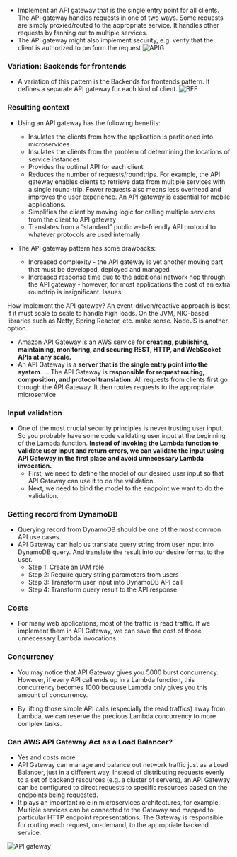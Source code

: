 * Implement an API gateway that is the single entry point for all clients. The API gateway handles requests in one of two ways. Some requests are simply proxied/routed to the appropriate service. It handles other requests by fanning out to multiple services.
* The API gateway might also implement security, e.g. verify that the client is authorized to perform the request
![APIG](https://microservices.io/i/apigateway.jpg)

### Variation: Backends for frontends
* A variation of this pattern is the Backends for frontends pattern. It defines a separate API gateway for each kind of client.
![BFF](https://microservices.io/i/bffe.png)

### Resulting context
* Using an API gateway has the following benefits:
  * Insulates the clients from how the application is partitioned into microservices
  * Insulates the clients from the problem of determining the locations of service instances
  * Provides the optimal API for each client
  * Reduces the number of requests/roundtrips. For example, the API gateway enables clients to retrieve data from multiple services with a single round-trip. Fewer requests also means less overhead and improves the user experience. An API gateway is essential for mobile applications.
  * Simplifies the client by moving logic for calling multiple services from the client to API gateway
  * Translates from a “standard” public web-friendly API protocol to whatever protocols are used internally

* The API gateway pattern has some drawbacks:
  * Increased complexity - the API gateway is yet another moving part that must be developed, deployed and managed
  * Increased response time due to the additional network hop through the API gateway - however, for most applications the cost of an extra roundtrip is insignificant.
Issues:

How implement the API gateway? An event-driven/reactive approach is best if it must scale to scale to handle high loads. On the JVM, NIO-based libraries such as Netty, Spring Reactor, etc. make sense. NodeJS is another option.


* Amazon API Gateway is an AWS service for **creating, publishing, maintaining, monitoring, and securing REST, HTTP, and WebSocket APIs at any scale.**
* An API Gateway is a **server that is the single entry point into the system**. ... The API Gateway is **responsible for request routing, composition, and protocol translation.** All requests from clients first go through the API Gateway. It then routes requests to the appropriate microservice

### Input validation
* One of the most crucial security principles is never trusting user input. So you probably have some code validating user input at the beginning of the Lambda function. **Instead of invoking the Lambda function to validate user input and return errors, we can validate the input using API Gateway in the first place and avoid unnecessary Lambda invocation.**
  * First, we need to define the model of our desired user input so that API Gateway can use it to do the validation.
  * Next, we need to bind the model to the endpoint we want to do the validation.

### Getting record from DynamoDB
* Querying record from DynamoDB should be one of the most common API use cases. 
* API Gateway can help us translate query string from user input into DynamoDB query. And translate the result into our desire format to the user.
  * Step 1: Create an IAM role
  * Step 2: Require query string parameters from users
  * Step 3: Transform user input into DynamoDB API call
  * Step 4: Transform query result to the API response
### Costs
* For many web applications, most of the traffic is read traffic. If we implement them in API Gateway, we can save the cost of those unnecessary Lambda invocations.

### Concurrency
* You may notice that API Gateway gives you 5000 burst concurrency. However, if every API call ends up in a Lambda function, this concurrency becomes 1000 because Lambda only gives you this amount of concurrency.

* By lifting those simple API calls (especially the read traffics) away from Lambda, we can reserve the precious Lambda concurrency to more complex tasks.

### Can AWS API Gateway Act as a Load Balancer?
* Yes and costs more
* API Gateway can manage and balance out network traffic just as a Load Balancer, just in a different way. Instead of distributing requests evenly to a set of backend resources (e.g. a cluster of servers), an API Gateway can be configured to direct requests to specific resources based on the endpoints being requested.
* It plays an important role in microservices architectures, for example. Multiple services can be connected to the Gateway and mapped to particular HTTP endpoint representations. The Gateway is responsible for routing each request, on-demand, to the appropriate backend service.

![API gateway](https://d1.awsstatic.com/serverless/New-API-GW-Diagram.c9fc9835d2a9aa00ef90d0ddc4c6402a2536de0d.png)
